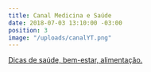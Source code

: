 ```yaml
---
title: Canal Medicina e Saúde
date: 2018-07-03 13:10:00 -03:00
position: 3
image: "/uploads/canalYT.png"
---
```


[Dicas de saúde, bem-estar, alimentação.](http://youtube.com/medicinaesaude)